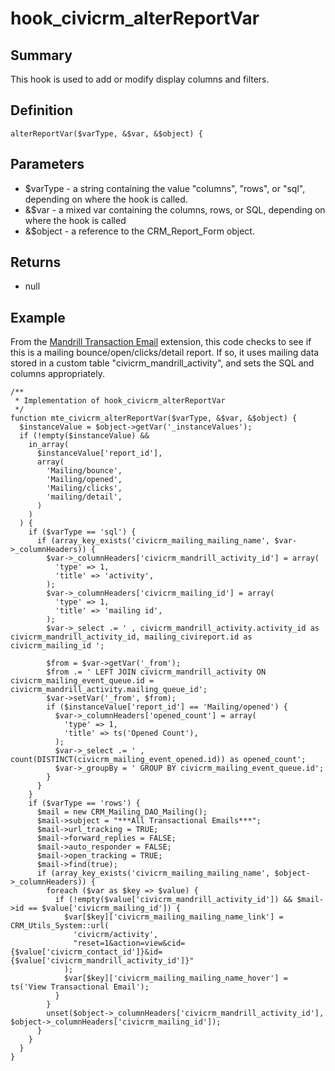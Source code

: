 # hook_civicrm_alterReportVar

## Summary

This hook is used to add or modify display columns and filters.

## Definition

    alterReportVar($varType, &$var, &$object) {

## Parameters

-   $varType - a string containing the value "columns", "rows", or
    "sql", depending on where the hook is called.
-   &$var - a mixed var containing the columns, rows, or SQL, depending
    on where the hook is called
-   &$object - a reference to the CRM_Report_Form object.

## Returns

-   null

## Example

From the [Mandrill Transaction
Email](https://github.com/JMAConsulting/biz.jmaconsulting.mte)
extension, this code checks to see if this is a mailing
bounce/open/clicks/detail report.  If so, it uses mailing data stored in
a custom table "civicrm_mandrill_activity", and sets the SQL and
columns appropriately.

    /**
     * Implementation of hook_civicrm_alterReportVar
     */
    function mte_civicrm_alterReportVar($varType, &$var, &$object) {
      $instanceValue = $object->getVar('_instanceValues');
      if (!empty($instanceValue) &&
        in_array(
          $instanceValue['report_id'],
          array(
            'Mailing/bounce',
            'Mailing/opened',
            'Mailing/clicks',
            'mailing/detail',
          )
        )
      ) {
        if ($varType == 'sql') {
          if (array_key_exists('civicrm_mailing_mailing_name', $var->_columnHeaders)) {
            $var->_columnHeaders['civicrm_mandrill_activity_id'] = array(
              'type' => 1,
              'title' => 'activity',
            );
            $var->_columnHeaders['civicrm_mailing_id'] = array(
              'type' => 1,
              'title' => 'mailing id',
            );
            $var->_select .= ' , civicrm_mandrill_activity.activity_id as civicrm_mandrill_activity_id, mailing_civireport.id as civicrm_mailing_id ';

            $from = $var->getVar('_from');
            $from .= ' LEFT JOIN civicrm_mandrill_activity ON civicrm_mailing_event_queue.id = civicrm_mandrill_activity.mailing_queue_id';
            $var->setVar('_from', $from);
            if ($instanceValue['report_id'] == 'Mailing/opened') {
              $var->_columnHeaders['opened_count'] = array(
                'type' => 1,
                'title' => ts('Opened Count'),
              );
              $var->_select .= ' , count(DISTINCT(civicrm_mailing_event_opened.id)) as opened_count';
              $var->_groupBy = ' GROUP BY civicrm_mailing_event_queue.id';
            }
          }
        }
        if ($varType == 'rows') {
          $mail = new CRM_Mailing_DAO_Mailing();
          $mail->subject = "***All Transactional Emails***";
          $mail->url_tracking = TRUE;
          $mail->forward_replies = FALSE;
          $mail->auto_responder = FALSE;
          $mail->open_tracking = TRUE;
          $mail->find(true);
          if (array_key_exists('civicrm_mailing_mailing_name', $object->_columnHeaders)) {
            foreach ($var as $key => $value) {
              if (!empty($value['civicrm_mandrill_activity_id']) && $mail->id == $value['civicrm_mailing_id']) {
                $var[$key]['civicrm_mailing_mailing_name_link'] = CRM_Utils_System::url(
                  'civicrm/activity',
                  "reset=1&action=view&cid={$value['civicrm_contact_id']}&id={$value['civicrm_mandrill_activity_id']}"
                );
                $var[$key]['civicrm_mailing_mailing_name_hover'] = ts('View Transactional Email');
              }
            }
            unset($object->_columnHeaders['civicrm_mandrill_activity_id'], $object->_columnHeaders['civicrm_mailing_id']);
          }
        }
      }
    }